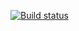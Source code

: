[![Build status](https://build.appcenter.ms/v0.1/apps/42353a73-0bf9-49c8-8980-30adf573090f/branches/dev/badge)](https://appcenter.ms)

